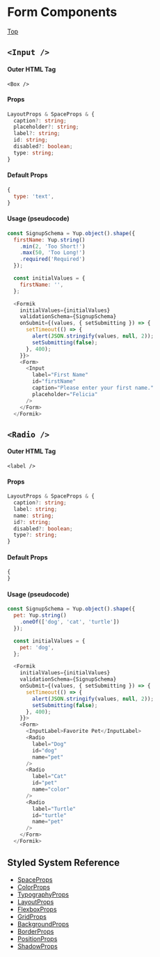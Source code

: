 # Form Components

[Top](https://www.github.com/urbit/indigo-react)

## `<Input />`

#### Outer HTML Tag

`<Box />`

#### Props
```ts
LayoutProps & SpaceProps & {
  caption?: string;
  placeholder?: string;
  label?: string;
  id: string;
  disabled?: boolean;
  type: string;
}
```

#### Default Props
```js
{
  type: 'text',
}
```

#### Usage (pseudocode)
```js
const SignupSchema = Yup.object().shape({
  firstName: Yup.string()
    .min(2, 'Too Short!')
    .max(50, 'Too Long!')
    .required('Required')
  });

  const initialValues = {
    firstName: '',
  };

  <Formik
    initialValues={initialValues}
    validationSchema={SignupSchema}
    onSubmit={(values, { setSubmitting }) => {
      setTimeout(() => {
        alert(JSON.stringify(values, null, 2));
        setSubmitting(false);
      }, 400);
    }}>
    <Form>
      <Input
        label="First Name"
        id="firstName"
        caption="Please enter your first name."
        placeholder="Felicia"
      />
    </Form>
  </Formik>

```

## `<Radio />`

#### Outer HTML Tag

`<label />`

#### Props
```ts
LayoutProps & SpaceProps & {
  caption?: string;
  label: string;
  name: string;
  id?: string;
  disabled?: boolean;
  type?: string;
}
```

#### Default Props
```js
{
}
```

#### Usage (pseudocode)
```js
const SignupSchema = Yup.object().shape({
  pet: Yup.string()
    .oneOf(['dog', 'cat', 'turtle'])
  });

  const initialValues = {
    pet: 'dog',
  };

  <Formik
    initialValues={initialValues}
    validationSchema={SignupSchema}
    onSubmit={(values, { setSubmitting }) => {
      setTimeout(() => {
        alert(JSON.stringify(values, null, 2));
        setSubmitting(false);
      }, 400);
    }}>
    <Form>
      <InputLabel>Favorite Pet</InputLabel>
      <Radio
        label="Dog"
        id="dog"
        name="pet"
      />
      <Radio
        label="Cat"
        id="pet"
        name="color"
      />
      <Radio
        label="Turtle"
        id="turtle"
        name="pet"
      />
    </Form>
  </Formik>

```



## Styled System Reference
- [SpaceProps](https://styled-system.com/table#space)
- [ColorProps](https://styled-system.com/table#color)
- [TypographyProps](https://styled-system.com/table#typography)
- [LayoutProps](https://styled-system.com/table#layout)
- [FlexboxProps](https://styled-system.com/table#flexbox)
- [GridProps](https://styled-system.com/table#grid-layout)
- [BackgroundProps](https://styled-system.com/table#background)
- [BorderProps](https://styled-system.com/table#border)
- [PositionProps](https://styled-system.com/table#position)
- [ShadowProps](https://styled-system.com/table#shadow)
